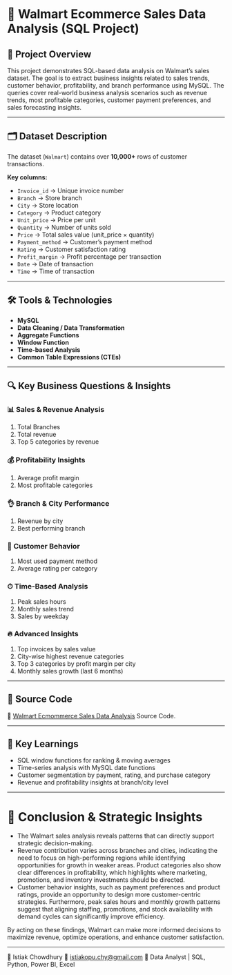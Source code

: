 # 🛒 Walmart Ecommerce Sales Data Analysis (SQL Project)

## 🎯 Project Overview
This project demonstrates SQL-based data analysis on Walmart’s sales dataset. The goal is to extract business insights related to sales trends, customer behavior, profitability, and branch performance using MySQL. 
The queries cover real-world business analysis scenarios such as revenue trends, most profitable categories, customer payment preferences, and sales forecasting insights.

---

## 🗂️ Dataset Description

The dataset (`Walmart`) contains over **10,000+** rows of customer transactions.

**Key columns:**
- `Invoice_id` → Unique invoice number  
- `Branch` → Store branch 
- `City` → Store location  
- `Category` → Product category  
- `Unit_price` → Price per unit  
- `Quantity` → Number of units sold  
- `Price` → Total sales value (unit_price × quantity)  
- `Payment_method` → Customer’s payment method  
- `Rating` → Customer satisfaction rating  
- `Profit_margin` → Profit percentage per transaction  
- `Date` → Date of transaction  
- `Time` → Time of transaction 

---

## 🛠️ Tools & Technologies

- **MySQL**
- **Data Cleaning / Data Transformation**
- **Aggregate Functions**
- **Window Function**
- **Time-based Analysis**
- **Common Table Expressions (CTEs)**

---

## 🔍 Key Business Questions & Insights
### 📊 Sales & Revenue Analysis
1) Total Branches
2) Total revenue
3) Top 5 categories by revenue

### 💰 Profitability Insights
1) Average profit margin
2) Most profitable categories

### 👌 Branch & City Performance
1) Revenue by city
2) Best performing branch

### 👥 Customer Behavior
1) Most used payment method
2) Average rating per category

### ⏱ Time-Based Analysis
1) Peak sales hours
2) Monthly sales trend
3) Sales by weekday

### 🔥 Advanced Insights
1) Top invoices by sales value
2) City-wise highest revenue categories
3) Top 3 categories by profit margin per city
4) Monthly sales growth (last 6 months)

---

## 📄 Source Code
📍 [Walmart Ecmommerce Sales Data Analysis](https://github.com/Istiak-Chowdhury/Ecommerce-Data-Analysis-using-SQL/blob/485df2d89bdbf7b41451b47c8064d81a975afafc/walmart.csv) Source Code.

---

 ## 🔗 Key Learnings
- SQL window functions for ranking & moving averages
- Time-series analysis with MySQL date functions
- Customer segmentation by payment, rating, and purchase category
- Revenue and profitability insights at branch/city level

---

# 📌 Conclusion & Strategic Insights

- The Walmart sales analysis reveals patterns that can directly support strategic decision-making.  
- Revenue contribution varies across branches and cities, indicating the need to focus on high-performing regions while identifying opportunities for growth in weaker areas. Product categories also show clear differences in profitability, which highlights where marketing, promotions, and inventory investments should be directed.  
- Customer behavior insights, such as payment preferences and product ratings, provide an opportunity to design more customer-centric strategies. Furthermore, peak sales hours and monthly growth patterns suggest that aligning staffing, promotions, and stock availability with demand cycles can significantly improve efficiency.  

By acting on these findings, Walmart can make more informed decisions to maximize revenue, optimize operations, and enhance customer satisfaction.


---

👤 Istiak Chowdhury
📧 istiakopu.chy@gmail.com
💼 Data Analyst | SQL, Python, Power BI, Excel









